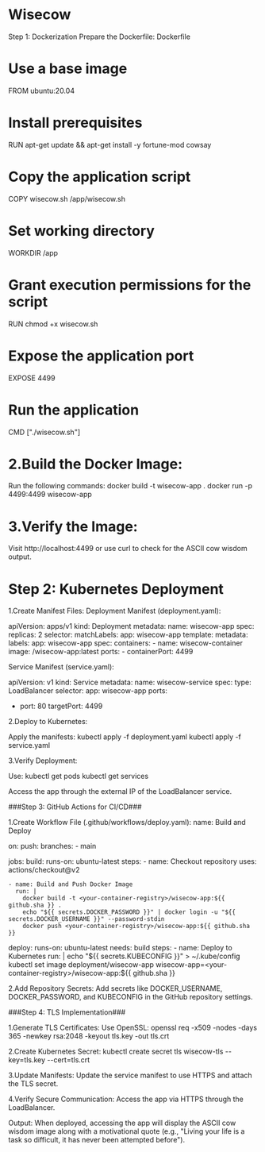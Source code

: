 # Wisecow
Step 1: Dockerization
Prepare the Dockerfile:
Dockerfile
# Use a base image
FROM ubuntu:20.04

# Install prerequisites
RUN apt-get update && apt-get install -y fortune-mod cowsay

# Copy the application script
COPY wisecow.sh /app/wisecow.sh

# Set working directory
WORKDIR /app

# Grant execution permissions for the script
RUN chmod +x wisecow.sh

# Expose the application port
EXPOSE 4499

# Run the application
CMD ["./wisecow.sh"]

# 2.Build the Docker Image:

Run the following commands:
docker build -t wisecow-app .
docker run -p 4499:4499 wisecow-app
# 3.Verify the Image:

Visit http://localhost:4499 or use curl to check for the ASCII cow wisdom output.

# Step 2: Kubernetes Deployment

1.Create Manifest Files:
Deployment Manifest (deployment.yaml):

apiVersion: apps/v1
kind: Deployment
metadata:
  name: wisecow-app
spec:
  replicas: 2
  selector:
    matchLabels:
      app: wisecow-app
  template:
    metadata:
      labels:
        app: wisecow-app
    spec:
      containers:
      - name: wisecow-container
        image: <your-container-registry>/wisecow-app:latest
        ports:
        - containerPort: 4499
        
Service Manifest (service.yaml):

apiVersion: v1
kind: Service
metadata:
  name: wisecow-service
spec:
  type: LoadBalancer
  selector:
    app: wisecow-app
  ports:
  - port: 80
    targetPort: 4499
    
2.Deploy to Kubernetes:

Apply the manifests:
kubectl apply -f deployment.yaml
kubectl apply -f service.yaml

3.Verify Deployment:

Use:
kubectl get pods
kubectl get services

Access the app through the external IP of the LoadBalancer service.

###Step 3: GitHub Actions for CI/CD###

1.Create Workflow File (.github/workflows/deploy.yaml):
  name: Build and Deploy

on:
  push:
    branches:
      - main

jobs:
  build:
    runs-on: ubuntu-latest
    steps:
    - name: Checkout repository
      uses: actions/checkout@v2

    - name: Build and Push Docker Image
      run: |
        docker build -t <your-container-registry>/wisecow-app:${{ github.sha }} .
        echo "${{ secrets.DOCKER_PASSWORD }}" | docker login -u "${{ secrets.DOCKER_USERNAME }}" --password-stdin
        docker push <your-container-registry>/wisecow-app:${{ github.sha }}

  deploy:
    runs-on: ubuntu-latest
    needs: build
    steps:
    - name: Deploy to Kubernetes
      run: |
        echo "${{ secrets.KUBECONFIG }}" > ~/.kube/config
        kubectl set image deployment/wisecow-app wisecow-app=<your-container-registry>/wisecow-app:${{ github.sha }}
        
2.Add Repository Secrets:
Add secrets like DOCKER_USERNAME, DOCKER_PASSWORD, and KUBECONFIG in the GitHub repository settings.

###Step 4: TLS Implementation###

1.Generate TLS Certificates:
Use OpenSSL:
openssl req -x509 -nodes -days 365 -newkey rsa:2048 -keyout tls.key -out tls.crt

2.Create Kubernetes Secret:
kubectl create secret tls wisecow-tls --key=tls.key --cert=tls.crt

3.Update Manifests:
Update the service manifest to use HTTPS and attach the TLS secret.

4.Verify Secure Communication:
Access the app via HTTPS through the LoadBalancer.

Output:
When deployed, accessing the app will display the ASCII cow wisdom image along with a motivational quote (e.g., "Living your life is a task so difficult, it has never been attempted before").


